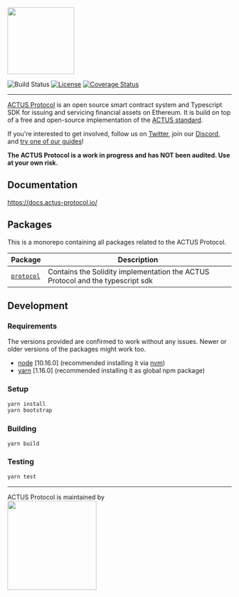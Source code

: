<img src="https://user-images.githubusercontent.com/45110941/99552473-55349800-29bd-11eb-9a74-53c9815c39b1.jpg" width="150px"> 

![Build Status](https://github.com/atpar/ap-monorepo/workflows/Run%20Tests/badge.svg)
[![License](https://img.shields.io/badge/License-Apache%202.0-blue.svg)](https://opensource.org/licenses/Apache-2.0)
[![Coverage Status](https://coveralls.io/repos/github/atpar/ap-monorepo/badge.svg?branch=master)](https://coveralls.io/github/atpar/ap-monorepo?branch=master)

---

[ACTUS Protocol](https://docs.actus-protocol.io/) is an open source smart contract system and Typescript SDK for issuing and servicing financial assets on Ethereum. It is build on top of a free and open-source implementation of the [ACTUS standard](https://www.actusfrf.org/).

If you're interested to get involved, follow us on [Twitter](https://twitter.com/at_par_), join our [Discord](https://discord.gg/WdAhDYq), and [try one of our guides](https://docs.actus-protocol.io/guides/getting-started)!

**The ACTUS Protocol is a work in progress and has NOT been audited. Use at your own risk.**

## Documentation
https://docs.actus-protocol.io/

## Packages

This is a monorepo containing all packages related to the ACTUS Protocol.

| Package                                                                          | Description                                                                    |
|----------------------------------------------------------------------------------|--------------------------------------------------------------------------------|
| [`protocol`](packages/protocol/README.md) | Contains the Solidity implementation the ACTUS Protocol and the typescript sdk |

## Development
### Requirements
The versions provided are confirmed to work without any issues. Newer or older versions of the packages might work too.
- [node](https://nodejs.org/en/) [10.16.0] (recommended installing it via [nvm](https://github.com/nvm-sh/nvm))
- [yarn](https://yarnpkg.com/) [1.16.0] (recommended installing it as global npm package)

### Setup
```sh
yarn install
yarn bootstrap
```

### Building
```sh
yarn build
```

### Testing
```sh
yarn test
```

---

ACTUS Protocol is maintained by  
[<img src="https://user-images.githubusercontent.com/45110941/99552627-82814600-29bd-11eb-869a-e224eedfcfa2.jpg" width="200px" >](https://www.atpar.io)
